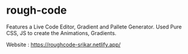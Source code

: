 # rough-code

Features a Live Code Editor, Gradient and Pallete Generator. Used Pure CSS, JS to create the Animations, Gradients.

Website :  https://roughcode-srikar.netlify.app/
